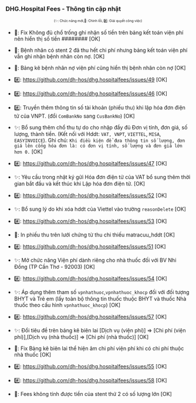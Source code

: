 ﻿### DHG.Hospital Fees - Thông tin cập nhật

<div align="center" style="font-size:xx-small">(✨: Chức năng mới,🐛: Chỉnh lỗi, #️⃣: Giải quyết công việc) </div>

-  🐛: Fix Không đủ chổ trống ghi nhận số tiền trên bảng kết toán viện phí nên hiển thị số tiền ######## [OK]
-  🐛: Bệnh nhân có stent 2 đã thu hết chi phí nhưng bảng kết toán viện phí vẫn ghi nhận bệnh nhân còn nợ. [OK]
-  🐛: Bảng kê bệnh nhân nợ viện phí cũng hiển thị bệnh nhân còn nợ [OK]
-  #️⃣: https://github.com/dh-hos/dhg.hospitalfees/issues/49 [OK]

-  #️⃣: https://github.com/dh-hos/dhg.hospitalfees/issues/46 [OK]
-  #️⃣: Truyền thêm thông tin số tài khoản (phiếu thu) khi lập hóa đơn điện tử của VNPT. (đổi `ComBankNo` sang `CusBankNo`) [OK]

-  ✨: Bổ sung thêm chổ thu tự do cho nhập đầy đủ Đơn vị tính, đơn giá, số lượng, thành tiền. (Kết nối với Hddt: `VAT, VNPT`, `VIETTEL`, `MISA`, `EASYINVOICE`). Ghi chú: `Khi điều kiện để đưa thông tin số lượng, đơn giá lên cổng hóa đơn là: có đơn vị tính, số lượng và đơn giá lớn hơn 0.` [OK]
-  #️⃣: https://github.com/dh-hos/dhg.hospitalfees/issues/47 [OK]

-  ✨: Yêu cầu trong nhật ký gửi Hóa đơn điện tử của VAT bổ sung thêm thời gian bắt đầu và kết thúc khi Lập hóa đơn điện tử. [OK]

-  #️⃣: https://github.com/dh-hos/dhg.hospitalfees/issues/52 [OK]
-  ✨: Bổ sung lý do khi xóa hddt của Viettel vào trường `reasonDelete` [OK]

-  #️⃣: https://github.com/dh-hos/dhg.hospitalfees/issues/53 [OK]
-  🐛: In phiếu thu trên lưới chứng từ thu chi thiếu matracuu_hddt [OK]

-  #️⃣: https://github.com/dh-hos/dhg.hospitalfees/issues/51 [OK]
-  ✨: Mở chức năng Viện phí dành riêng cho nhà thuốc đối với BV Nhi Đồng (TP Cần Thơ - 92003) [OK]

-  #️⃣: https://github.com/dh-hos/dhg.hospitalfees/issues/54 [OK]
-  ✨: Áp dụng thêm tham số `vpnhathuoc`,`vpnhathuoc_khocp` đối với đối tượng BHYT và Trẻ em (lấy toàn bộ thông tin thuốc thuộc BHYT và thuốc Nhà thuốc theo cấu hình `vpnhathuoc_khocp`) [OK]

-  #️⃣: https://github.com/dh-hos/dhg.hospitalfees/issues/57 [OK]
-  ✨: Đổi tiêu đề trên bảng kê biên lai [Dịch vụ (viện phí)] => [Chi phí (viện phí)],[Dịch vụ (nhà thuốc)] => [Chi phí (nhà thuốc)] [OK]
-  🐛: Fix Bảng kê biên lai thể hiện âm chi phí viện phí khi có chi phí thuộc nhà thuốc [OK]

-  #️⃣: https://github.com/dh-hos/dhg.hospitalfees/issues/55 [OK]
-  #️⃣: https://github.com/dh-hos/dhg.hospitalfees/issues/58 [OK]
-  🐛: Fees không tính được tiền của stent thứ 2 có số lượng lớn [OK]
